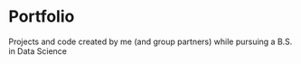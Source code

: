 # Portfolio
Projects and code created by me (and group partners) while pursuing a B.S. in Data Science
